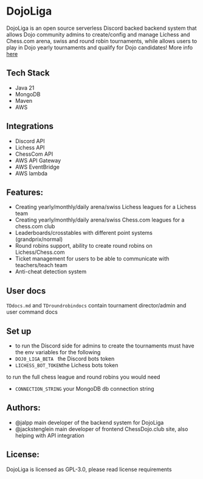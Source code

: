 # DojoLiga

DojoLiga is an open source serverless Discord backed backend system that allows Dojo community admins to create/config and manage Lichess and Chess.com arena, swiss and round robin tournaments, while allows users to play in Dojo yearly tournaments and qualify for Dojo candidates! More info [here](https://www.chessdojo.club/tournaments?type=info)


## Tech Stack

- Java 21
- MongoDB
- Maven
- AWS

## Integrations
- Discord API 
- Lichess API 
- ChessCom API 
- AWS API Gateway
- AWS EventBridge
- AWS lambda


## Features:
- Creating yearly/monthly/daily arena/swiss Lichess leagues for a Lichess team
- Creating yearly/monthly/daily arena/swiss Chess.com leagues for a chess.com club
- Leaderboards/crosstables with different point systems (grandprix/normal)
- Round robins support, ability to create round robins on Lichess/Chess.com
- Ticket management for users to be able to communicate with teachers/teach team
- Anti-cheat detection system

## User docs

```TDdocs.md``` and ```TDroundrobindocs``` contain tournament director/admin and user
command docs 

## Set up

- to run the Discord side for admins to create the tournaments must have the env variables for the following
- ```DOJ0_LIGA_BETA ``` the Discord bots token
- ```LICHESS_BOT_TOKEN```the Lichess bots token

to run the full chess league and round robins you would need 

- ```CONNECTION_STRING``` your MongoDB db connection string

## Authors:

- @jalpp main developer of the backend system for DojoLiga
- @jackstenglein main developer of frontend ChessDojo.club site, also helping with API integration


## License:
DojoLiga is licensed as GPL-3.0, please read license requirements
